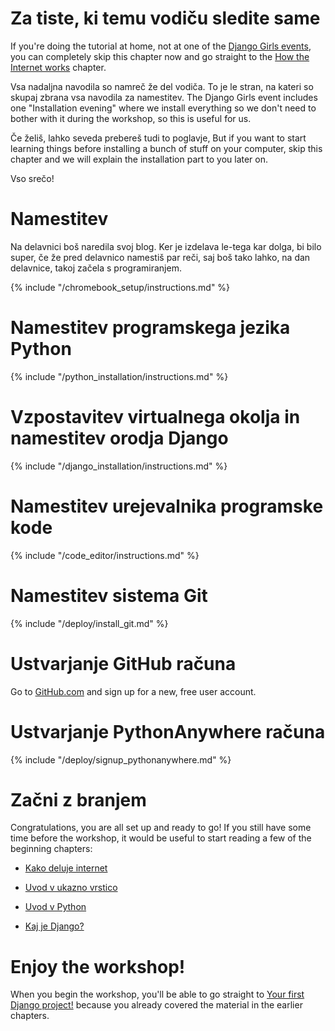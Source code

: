 # Za tiste, ki temu vodiču sledite same

If you're doing the tutorial at home, not at one of the [Django Girls events](https://djangogirls.org/events/), you can completely skip this chapter now and go straight to the [How the Internet works](../how_the_internet_works/README.md) chapter.

Vsa nadaljna navodila so namreč že del vodiča. To je le stran, na kateri so skupaj zbrana vsa navodila za namestitev. The Django Girls event includes one "Installation evening" where we install everything so we don't need to bother with it during the workshop, so this is useful for us.

Če želiš, lahko seveda prebereš tudi to poglavje, But if you want to start learning things before installing a bunch of stuff on your computer, skip this chapter and we will explain the installation part to you later on.

Vso srečo!

# Namestitev

Na delavnici boš naredila svoj blog. Ker je izdelava le-tega kar dolga, bi bilo super, če že pred delavnico namestiš par reči, saj boš tako lahko, na dan delavnice, takoj začela s programiranjem.

<!--sec data-title="Chromebook setup (if you're using one)"
data-id="chromebook_setup" data-collapse=true ces--> {% include "/chromebook_setup/instructions.md" %} 

<!--endsec-->

# Namestitev programskega jezika Python

{% include "/python_installation/instructions.md" %}

# Vzpostavitev virtualnega okolja in namestitev orodja Django

{% include "/django_installation/instructions.md" %}

# Namestitev urejevalnika programske kode

{% include "/code_editor/instructions.md" %}

# Namestitev sistema Git

{% include "/deploy/install_git.md" %}

# Ustvarjanje GitHub računa

Go to [GitHub.com](https://www.github.com) and sign up for a new, free user account.

# Ustvarjanje PythonAnywhere računa

{% include "/deploy/signup_pythonanywhere.md" %}

# Začni z branjem

Congratulations, you are all set up and ready to go! If you still have some time before the workshop, it would be useful to start reading a few of the beginning chapters:

* [Kako deluje internet](../how_the_internet_works/README.md)

* [Uvod v ukazno vrstico](../intro_to_command_line/README.md)

* [Uvod v Python](../python_introduction/README.md)

* [Kaj je Django?](../django/README.md)

# Enjoy the workshop!

When you begin the workshop, you'll be able to go straight to [Your first Django project!](../django_start_project/README.md) because you already covered the material in the earlier chapters.